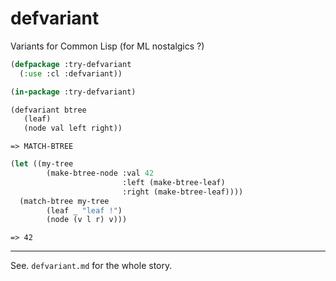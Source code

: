 defvariant
==========

Variants for Common Lisp (for ML nostalgics ?)

```lisp
(defpackage :try-defvariant
  (:use :cl :defvariant))

(in-package :try-defvariant)

(defvariant btree
   (leaf)
   (node val left right))
```

`=> MATCH-BTREE`

```lisp
(let ((my-tree
        (make-btree-node :val 42 
                         :left (make-btree-leaf) 
                         :right (make-btree-leaf))))
  (match-btree my-tree
        (leaf _ "leaf !")
        (node (v l r) v)))
```

`=> 42`

----
See. `defvariant.md` for the whole story.
